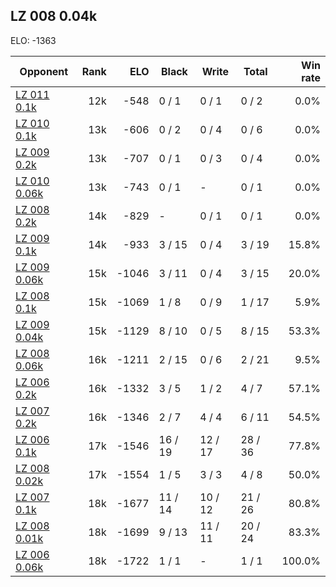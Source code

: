 ## LZ 008 0.04k ##

ELO: -1363

Opponent | Rank | ELO | Black | Write | Total | Win rate
---------|-----:|----:|-------|-------|-------|-------:
[LZ 011 0.1k](LZ%20011%200.1k.md) | 12k | -548 | 0 / 1 | 0 / 1 | 0 / 2 | 0.0%
[LZ 010 0.1k](LZ%20010%200.1k.md) | 13k | -606 | 0 / 2 | 0 / 4 | 0 / 6 | 0.0%
[LZ 009 0.2k](LZ%20009%200.2k.md) | 13k | -707 | 0 / 1 | 0 / 3 | 0 / 4 | 0.0%
[LZ 010 0.06k](LZ%20010%200.06k.md) | 13k | -743 | 0 / 1 | - | 0 / 1 | 0.0%
[LZ 008 0.2k](LZ%20008%200.2k.md) | 14k | -829 | - | 0 / 1 | 0 / 1 | 0.0%
[LZ 009 0.1k](LZ%20009%200.1k.md) | 14k | -933 | 3 / 15 | 0 / 4 | 3 / 19 | 15.8%
[LZ 009 0.06k](LZ%20009%200.06k.md) | 15k | -1046 | 3 / 11 | 0 / 4 | 3 / 15 | 20.0%
[LZ 008 0.1k](LZ%20008%200.1k.md) | 15k | -1069 | 1 / 8 | 0 / 9 | 1 / 17 | 5.9%
[LZ 009 0.04k](LZ%20009%200.04k.md) | 15k | -1129 | 8 / 10 | 0 / 5 | 8 / 15 | 53.3%
[LZ 008 0.06k](LZ%20008%200.06k.md) | 16k | -1211 | 2 / 15 | 0 / 6 | 2 / 21 | 9.5%
[LZ 006 0.2k](LZ%20006%200.2k.md) | 16k | -1332 | 3 / 5 | 1 / 2 | 4 / 7 | 57.1%
[LZ 007 0.2k](LZ%20007%200.2k.md) | 16k | -1346 | 2 / 7 | 4 / 4 | 6 / 11 | 54.5%
[LZ 006 0.1k](LZ%20006%200.1k.md) | 17k | -1546 | 16 / 19 | 12 / 17 | 28 / 36 | 77.8%
[LZ 008 0.02k](LZ%20008%200.02k.md) | 17k | -1554 | 1 / 5 | 3 / 3 | 4 / 8 | 50.0%
[LZ 007 0.1k](LZ%20007%200.1k.md) | 18k | -1677 | 11 / 14 | 10 / 12 | 21 / 26 | 80.8%
[LZ 008 0.01k](LZ%20008%200.01k.md) | 18k | -1699 | 9 / 13 | 11 / 11 | 20 / 24 | 83.3%
[LZ 006 0.06k](LZ%20006%200.06k.md) | 18k | -1722 | 1 / 1 | - | 1 / 1 | 100.0%
